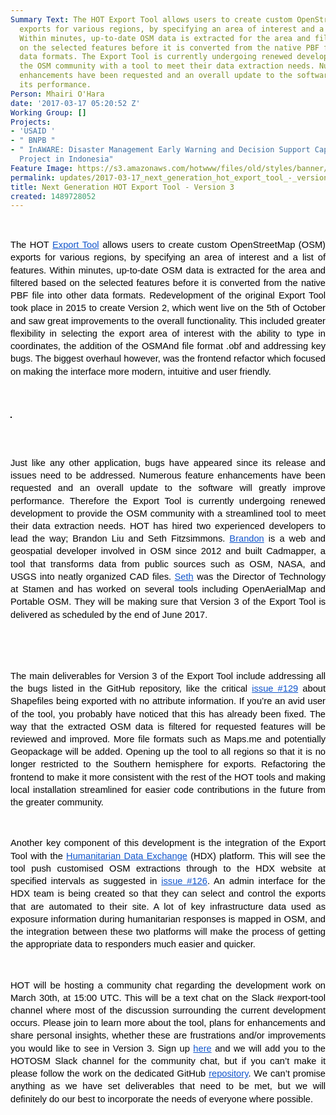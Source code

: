 ```yaml
---
Summary Text: The HOT Export Tool allows users to create custom OpenStreetMap (OSM)
  exports for various regions, by specifying an area of interest and a list of features.
  Within minutes, up-to-date OSM data is extracted for the area and filtered based
  on the selected features before it is converted from the native PBF file into other
  data formats. The Export Tool is currently undergoing renewed development to provide
  the OSM community with a tool to meet their data extraction needs. Numerous feature
  enhancements have been requested and an overall update to the software will improve
  its performance.
Person: Mhairi O'Hara
date: '2017-03-17 05:20:52 Z'
Working Group: []
Projects:
- 'USAID '
- " BNPB "
- " InAWARE: Disaster Management Early Warning and Decision Support Capacity Enhancement
  Project in Indonesia"
Feature Image: https://s3.amazonaws.com/hotwww/files/old/styles/banner/public/Screen+Shot+2017-03-17+at+13.26.38.png
permalink: updates/2017-03-17_next_generation_hot_export_tool_-_version_3
title: Next Generation HOT Export Tool - Version 3
created: 1489728052
---
```

<p><strong id="docs-internal-guid-ce42f0a0-daa6-e85b-3707-f4263f9f3c5e" style="font-weight: normal;">&nbsp;</strong></p><p style="line-height: 1.38; margin-top: 0pt; margin-bottom: 0pt; text-align: justify;" dir="ltr"><span style="font-size: 11pt; font-family: Arial; color: #000000; background-color: transparent; font-weight: 400; font-style: normal; font-variant: normal; text-decoration: none; vertical-align: baseline; white-space: pre-wrap;">The HOT </span><a style="text-decoration: none;" href="http://export.hotosm.org/en/"><span style="font-size: 11pt; font-family: Arial; color: #1155cc; background-color: transparent; font-weight: 400; font-style: normal; font-variant: normal; text-decoration: underline; vertical-align: baseline; white-space: pre-wrap;">Export Tool</span></a><span style="font-size: 11pt; font-family: Arial; color: #000000; background-color: transparent; font-weight: 400; font-style: normal; font-variant: normal; text-decoration: none; vertical-align: baseline; white-space: pre-wrap;"> allows users to create custom OpenStreetMap (OSM) exports for various regions, by specifying an area of interest and a list of features. Within minutes, up-to-date OSM data is extracted for the area and filtered based on the selected features before it is converted from the native PBF file into other data formats. Redevelopment of the original Export Tool took place in 2015 to create Version 2, which went live on the 5th of October and saw great improvements to the overall functionality. This included greater flexibility in selecting the export area of interest with the ability to type in coordinates, the addition of the OSMAnd file format .obf and addressing key bugs. The biggest overhaul however, was the frontend refactor which focused on making the interface more modern, intuitive and user friendly.</span></p><p><strong style="font-weight: normal;"><br><br></strong></p><p style="line-height: 1.38; margin-top: 0pt; margin-bottom: 0pt; text-align: justify;" dir="ltr"><span id="docs-internal-guid-ce42f0a0-daa7-7b3c-8e61-5630c5ac47d2" style="font-weight: normal;"><span style="font-size: 11pt; font-family: Arial; background-color: transparent; font-weight: 400; font-style: normal; font-variant-ligatures: normal; font-variant-caps: normal; white-space: pre-wrap;"><img style="border-width: 1pt; border-style: solid; border-color: #000000; transform: rotate(0rad);" src="https://lh3.googleusercontent.com/MwvShKkBDlUWAOmGWC7Ub5kmaYJ42ZDnknhC9U8t0yPr_PnYtBvqcuyTgSBo_JpNqgBsM7QKJfdVk7lFmsa443XapxvH8KWp4jjbsgRpUVCQQ6n-zpcSxAWmiZREGvtZ38NK5FhJ" alt="" style="width:624px;height:292px"></span></span></p><p><strong style="font-weight: normal;"><br><br></strong></p><p style="line-height: 1.38; margin-top: 0pt; margin-bottom: 0pt; text-align: justify;" dir="ltr"><span style="font-size: 11pt; font-family: Arial; color: #000000; background-color: transparent; font-weight: 400; font-style: normal; font-variant: normal; text-decoration: none; vertical-align: baseline; white-space: pre-wrap;">Just like any other application, bugs have appeared since its release and issues need to be addressed. Numerous feature enhancements have been requested and an overall update to the software will greatly improve performance. Therefore the Export Tool is currently undergoing renewed development to provide the OSM community with a streamlined tool to meet their data extraction needs. HOT has hired two experienced developers to lead the way; Brandon Liu and Seth Fitzsimmons. </span><a style="text-decoration: none;" href="https://wiki.openstreetmap.org/wiki/User:Bdon"><span style="font-size: 11pt; font-family: Arial; color: #1155cc; background-color: transparent; font-weight: 400; font-style: normal; font-variant: normal; text-decoration: underline; vertical-align: baseline; white-space: pre-wrap;">Brandon</span></a><span style="font-size: 11pt; font-family: Arial; color: #000000; background-color: transparent; font-weight: 400; font-style: normal; font-variant: normal; text-decoration: none; vertical-align: baseline; white-space: pre-wrap;"> is a web and geospatial developer involved in OSM since 2012 and built Cadmapper, a tool that transforms data from public sources such as OSM, NASA, and USGS into neatly organized CAD files. </span><a style="text-decoration: none;" href="https://github.com/mojodna"><span style="font-size: 11pt; font-family: Arial; color: #1155cc; background-color: transparent; font-weight: 400; font-style: normal; font-variant: normal; text-decoration: underline; vertical-align: baseline; white-space: pre-wrap;">Seth</span></a><span style="font-size: 11pt; font-family: Arial; color: #000000; background-color: transparent; font-weight: 400; font-style: normal; font-variant: normal; text-decoration: none; vertical-align: baseline; white-space: pre-wrap;"> was the Director of Technology at Stamen and has worked on several tools including OpenAerialMap and Portable OSM. They will be making sure that Version 3 of the Export Tool is delivered as scheduled by the end of June 2017. </span></p><p style="line-height: 1.38; margin-top: 0pt; margin-bottom: 0pt; text-align: justify;" dir="ltr">&nbsp;</p><p style="line-height: 1.38; margin-top: 0pt; margin-bottom: 0pt; text-align: justify;" dir="ltr">&nbsp;</p><p style="line-height: 1.7999999999999998; margin-top: 0pt; margin-bottom: 15pt; text-align: center;" dir="ltr"><span style="font-size: 11pt; font-family: Arial; color: #333333; background-color: #ffffff; font-weight: 400; font-style: normal; font-variant: normal; text-decoration: none; vertical-align: baseline; white-space: pre-wrap;"><img style="border: none; transform: rotate(0.00rad); -webkit-transform: rotate(0.00rad);" src="https://lh6.googleusercontent.com/Hfuui-dfodf4HXEkKeTUYvIeITY6B6yuCZZM1HD9lPF857E5K6qyg-DxXbSGDtUnCkPWlL6B20fGOOkv_cY34T-aB4tkUOwUgWhWOdLxsHJcTo5CZ3_wA_tg4hENbJ8cK_NqGmkr" alt="" style="width:624px;height:351px"></span></p><p style="line-height: 1.38; margin-top: 0pt; margin-bottom: 0pt; text-align: justify;" dir="ltr">&nbsp;</p><p style="line-height: 1.38; margin-top: 0pt; margin-bottom: 0pt; text-align: justify;" dir="ltr"><span style="font-size: 11pt; font-family: Arial; color: #000000; background-color: transparent; font-weight: 400; font-style: normal; font-variant: normal; text-decoration: none; vertical-align: baseline; white-space: pre-wrap;">The main deliverables for Version 3 of the Export Tool include addressing all the bugs listed in the GitHub repository, like the critical </span><a style="text-decoration: none;" href="https://github.com/hotosm/osm-export-tool2/issues/129"><span style="font-size: 11pt; font-family: Arial; color: #1155cc; background-color: transparent; font-weight: 400; font-style: normal; font-variant: normal; text-decoration: underline; vertical-align: baseline; white-space: pre-wrap;">issue #129</span></a><span style="font-size: 11pt; font-family: Arial; color: #000000; background-color: transparent; font-weight: 400; font-style: normal; font-variant: normal; text-decoration: none; vertical-align: baseline; white-space: pre-wrap;"> about Shapefiles being exported with no attribute information. If you’re an avid user of the tool, you probably have noticed that this has already been fixed. The way that the extracted OSM data is filtered for requested features will be reviewed and improved. More file formats such as Maps.me and potentially Geopackage will be added. Opening up the tool to all regions so that it is no longer restricted to the Southern hemisphere for exports. Refactoring the frontend to make it more consistent with the rest of the HOT tools and making local installation streamlined for easier code contributions in the future from the greater community.</span></p><p><strong style="font-weight: normal;">&nbsp;</strong></p><p style="line-height: 1.38; margin-top: 0pt; margin-bottom: 0pt; text-align: justify;" dir="ltr"><span style="font-size: 11pt; font-family: Arial; color: #000000; background-color: transparent; font-weight: 400; font-style: normal; font-variant: normal; text-decoration: none; vertical-align: baseline; white-space: pre-wrap;">Another key component of this development is the integration of the Export Tool with the </span><a style="text-decoration: none;" href="https://data.humdata.org/"><span style="font-size: 11pt; font-family: Arial; color: #1155cc; background-color: transparent; font-weight: 400; font-style: normal; font-variant: normal; text-decoration: underline; vertical-align: baseline; white-space: pre-wrap;">Humanitarian Data Exchange</span></a><span style="font-size: 11pt; font-family: Arial; color: #000000; background-color: transparent; font-weight: 400; font-style: normal; font-variant: normal; text-decoration: none; vertical-align: baseline; white-space: pre-wrap;"> (HDX) platform. This will see the tool push customised OSM extractions through to the HDX website at specified intervals as suggested in </span><a style="text-decoration: none;" href="https://github.com/hotosm/osm-export-tool2/issues/126"><span style="font-size: 11pt; font-family: Arial; color: #1155cc; background-color: transparent; font-weight: 400; font-style: normal; font-variant: normal; text-decoration: underline; vertical-align: baseline; white-space: pre-wrap;">issue #126</span></a><span style="font-size: 11pt; font-family: Arial; color: #000000; background-color: transparent; font-weight: 400; font-style: normal; font-variant: normal; text-decoration: none; vertical-align: baseline; white-space: pre-wrap;">. An admin interface for the HDX team is being created so that they can select and control the exports that are automated to their site. A lot of key infrastructure data used as exposure information during humanitarian responses is mapped in OSM, and the integration between these two platforms will make the process of getting the appropriate data to responders much easier and quicker.</span></p><p><span style="font-weight: normal;">&nbsp;</span></p><p style="line-height: 1.38; margin-top: 0pt; margin-bottom: 0pt; text-align: justify;" dir="ltr"><span style="font-size: 11pt; font-family: Arial; color: #000000; background-color: transparent; font-weight: 400; font-style: normal; font-variant: normal; text-decoration: none; vertical-align: baseline; white-space: pre-wrap;">HOT will be hosting a community chat regarding the development work on March 30th, at 15:00 UTC. This will be a text chat on the Slack #export-tool channel where most of the discussion surrounding the current development occurs. Please join to learn more about the tool, plans for enhancements and share personal insights, whether these are frustrations and/or improvements you would like to see in Version 3. Sign up </span><a style="text-decoration: none;" href="https://mataharimhairi.typeform.com/to/VjbZBx"><span style="font-size: 11pt; font-family: Arial; color: #1155cc; background-color: transparent; font-weight: 400; font-style: normal; font-variant: normal; text-decoration: underline; vertical-align: baseline; white-space: pre-wrap;">here</span></a><span style="font-size: 11pt; font-family: Arial; color: #000000; background-color: transparent; font-weight: 400; font-style: normal; font-variant: normal; text-decoration: none; vertical-align: baseline; white-space: pre-wrap;"> and we will add you to the HOTOSM Slack channel for the community chat, but if you can’t make it please follow the work on the dedicated GitHub </span><a style="text-decoration: none;" href="https://github.com/hotosm/osm-export-tool2"><span style="font-size: 11pt; font-family: Arial; color: #1155cc; background-color: transparent; font-weight: 400; font-style: normal; font-variant: normal; text-decoration: underline; vertical-align: baseline; white-space: pre-wrap;">repository</span></a><span style="font-size: 11pt; font-family: Arial; color: #000000; background-color: transparent; font-weight: 400; font-style: normal; font-variant: normal; text-decoration: none; vertical-align: baseline; white-space: pre-wrap;">. We can’t promise anything as we have set deliverables that need to be met, but we will definitely do our best to incorporate the needs of everyone where possible. </span></p>
